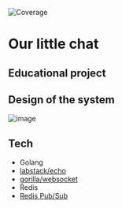![Coverage][coverage_badge]

# Our little chat
## Educational project

## Design of the system

![image](https://github.com/vr009/our-little-chat/assets/55545103/f760213a-3b33-42da-a724-c6923ab3e43b)

## Tech

- Golang
- [labstack/echo](https://github.com/labstack/echo)
- [gorilla/websocket](https://github.com/gorilla/websocket)
- Redis
- [Redis Pub/Sub](https://redis.io/docs/interact/pubsub/)
<!-- Coverage Comment:Begin -->
[coverage_badge]: https://img.shields.io/badge/Coverage-29%25-yellow.svg?style=flat
<!-- Coverage Comment:End -->
